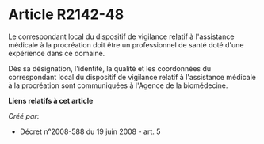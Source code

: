 # Article R2142-48

Le correspondant local du dispositif de vigilance relatif à l'assistance médicale à la procréation doit être un professionnel
de santé doté d'une expérience dans ce domaine. 

Dès sa désignation, l'identité, la qualité et les coordonnées du correspondant local du dispositif de vigilance relatif à
l'assistance médicale à la procréation sont communiquées à l'Agence de la biomédecine.

**Liens relatifs à cet article**

_Créé par_:

  - Décret n°2008-588 du 19 juin 2008 - art. 5
